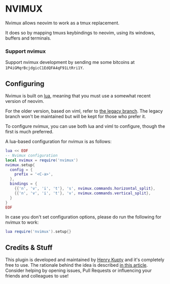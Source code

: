 # NVIMUX

Nvimux allows neovim to work as a tmux replacement.

It does so by mapping tmuxs keybindings to neovim, using its windows, buffers and terminals.

### Support nvimux
Support nvimux development by sending me some bitcoins at `1P4iGMqrBcjdgicC1EdQFA4qF91LtRri1Y`.

## Configuring

Nvimux is built on [lua](https://github.com/neovim/neovim/pull/4411), meaning that you must use a somewhat recent version of neovim.

For the older version, based on viml, refer to [the legacy branch](https://github.com/hkupty/nvimux/tree/legacy). The legacy branch won't be maintained but will be kept for those who prefer it.

To configure nvimux, you can use both lua and viml to configure, though the first is much preferred.

A lua-based configuration for nvimux is as follows:

```lua
lua << EOF
-- Nvimux configuration
local nvimux = require('nvimux')
nvimux.setup{
  config = {
    prefix = '<C-a>',
  },
  bindings = {
    {{'n', 'v', 'i', 't'}, 's', nvimux.commands.horizontal_split},
    {{'n', 'v', 'i', 't'}, 'v', nvimux.commands.vertical_split},
  }
}
EOF
```

In case you don't set configuration options, please do run the following for nvimux to work:
```lua
lua require('nvimux').setup{}
```

## Credits & Stuff

This plugin is developed and maintained by [Henry Kupty](http://github.com/hkupty) and it's completely free to use.
The rationale behind the idea is described [in this article](http://hkupty.github.io/2016/Ditching-TMUX/).
Consider helping by opening issues, Pull Requests or influencing your friends and colleagues to use!
